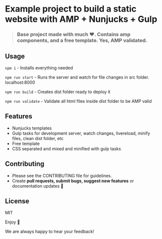 # Example project to build a static website with AMP + Nunjucks + Gulp

> ### Base project made with much  :heart:. Contains amp components, and a free template. Yes, AMP validated.

## Usage

`npm i` - Installs everything needed

`npm run start` - Runs the server and watch for file changes in src folder. localhost:8000

`npm run build` - Creates dist folder ready to deploy it

`npm run validate` - Validate all html files inside dist folder to be AMP valid

## Features
* Nunjucks templates
* Gulp tasks for development server, watch changes, livereload, minify files, clean dist folder, etc
* Free template
* CSS separated and mixed and minified with gulp tasks

## Contributing
- Please see the CONTRIBUTING file for guidelines.
- Create **pull requests, submit bugs, suggest new features** or documentation updates :wrench:

## License

MIT

Enjoy :metal:

We are always happy to hear your feedback!
